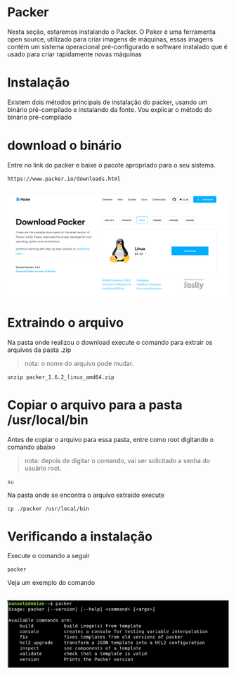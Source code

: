 # Packer
Nesta seção, estaremos instalando o Packer.
O Paker é uma ferramenta open source, utilizado para criar imagens de máquinas, essas imagens contém um sistema operacional pré-configurado e software instalado que é usado para criar rapidamente novas máquinas

# Instalação
Existem dois métodos principais de instalação do packer, usando um binário pré-compilado e instalando da fonte. Vou explicar o método do binário pré-compilado


# download o binário 
Entre no link do packer e baixe o pacote apropriado para o seu sistema.

```
https://www.packer.io/downloads.html
```
<br />
<div align="center">

  <a href="https://github.com/ManuelSVDuarte/docker4noobs">
    <img src="assets/instalacao-packer-01.png">
  </a>


</div>


# Extraindo o arquivo 

Na pasta onde realizou o download execute o comando para extrair os arquivos da pasta .zip
> nota: o nome do arquivo pode mudar.

```
unzip packer_1.6.2_linux_amd64.zip
```

# Copiar o arquivo para a pasta /usr/local/bin

Antes de copiar o arquivo para essa pasta, entre como root digitando o comando abaixo
> nota: depois de digitar o comando, vai ser solicitado a senha do usuário root.

```
su
```

Na pasta onde se encontra o arquivo extraído execute

```
cp ./packer /usr/local/bin
```

# Verificando a instalação


Execute o comando a seguir 

```
packer
```

Veja um exemplo do comando

<br />
<div align="center">

  <a href="https://github.com/ManuelSVDuarte/docker4noobs">
    <img src="assets/instalacao-packer-02.png">
  </a>


</div>










 
